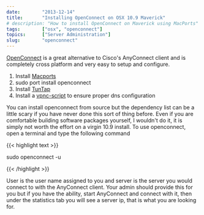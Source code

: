 ```yaml
---
date:        "2013-12-14"
title:       "Installing OpenConnect on OSX 10.9 Maverick"
# description: "How to install OpenConnect on Maverick using MacPorts"
tags:        ["osx", "openconnect"]
topics:      ["Server Administration"]
slug:        "openconnect"
---
```


[OpenConnect][1] is a great alternative to Cisco's AnyConnect client and is completely cross platform and very easy to setup and configure.

1. Install [Macports](http://macports.org)
2. sudo port install openconnect
3. Install [TunTap](http://tuntaposx.sourceforge.net/)
4. Install a [vpnc-script](http://www.infradead.org/openconnect/vpnc-script.html) to ensure proper dns configuration

You can install openconnect from source but the dependency list can be a little scary if you have never done this sort of thing before.  Even if you are comfortable building software packages yourself, I wouldn't do it, it is simply not worth the effort on a virgin 10.9 install.  To use openconnect, open a terminal and type the following command

{{< highlight text >}}

sudo openconnect -u

{{< /highlight >}}

User is the user name assigned to you and server is the server you would connect to with the AnyConnect client.  Your admin should provide this for you but if you have the ability, start AnyConnect and connect with it, then under the statistics tab you will see a server ip, that is what you are looking for.

[1]: http://www.infradead.org/openconnect/